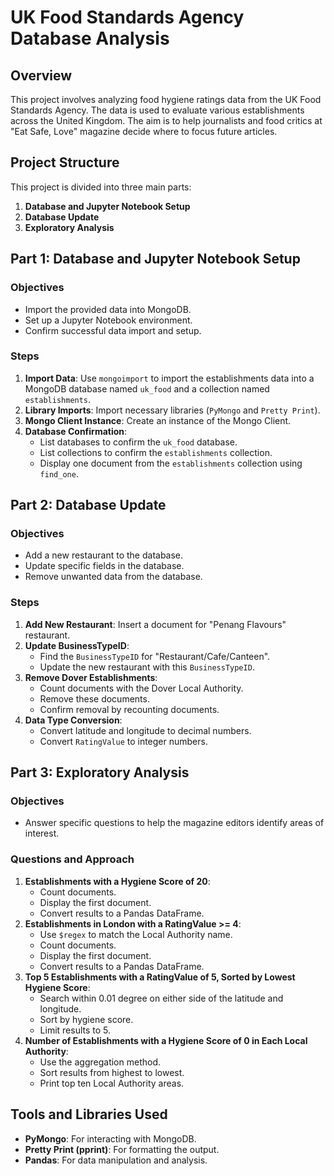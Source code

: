 # UK Food Standards Agency Database Analysis

## Overview

This project involves analyzing food hygiene ratings data from the UK Food Standards Agency. The data is used to evaluate various establishments across the United Kingdom. The aim is to help journalists and food critics at "Eat Safe, Love" magazine decide where to focus future articles.

## Project Structure

This project is divided into three main parts:

1. **Database and Jupyter Notebook Setup**
2. **Database Update**
3. **Exploratory Analysis**

## Part 1: Database and Jupyter Notebook Setup

### Objectives

- Import the provided data into MongoDB.
- Set up a Jupyter Notebook environment.
- Confirm successful data import and setup.

### Steps

1. **Import Data**: Use `mongoimport` to import the establishments data into a MongoDB database named `uk_food` and a collection named `establishments`.
2. **Library Imports**: Import necessary libraries (`PyMongo` and `Pretty Print`).
3. **Mongo Client Instance**: Create an instance of the Mongo Client.
4. **Database Confirmation**:
   - List databases to confirm the `uk_food` database.
   - List collections to confirm the `establishments` collection.
   - Display one document from the `establishments` collection using `find_one`.

## Part 2: Database Update

### Objectives

- Add a new restaurant to the database.
- Update specific fields in the database.
- Remove unwanted data from the database.

### Steps

1. **Add New Restaurant**: Insert a document for "Penang Flavours" restaurant.
2. **Update BusinessTypeID**:
   - Find the `BusinessTypeID` for "Restaurant/Cafe/Canteen".
   - Update the new restaurant with this `BusinessTypeID`.
3. **Remove Dover Establishments**:
   - Count documents with the Dover Local Authority.
   - Remove these documents.
   - Confirm removal by recounting documents.
4. **Data Type Conversion**:
   - Convert latitude and longitude to decimal numbers.
   - Convert `RatingValue` to integer numbers.

## Part 3: Exploratory Analysis

### Objectives

- Answer specific questions to help the magazine editors identify areas of interest.

### Questions and Approach

1. **Establishments with a Hygiene Score of 20**:
   - Count documents.
   - Display the first document.
   - Convert results to a Pandas DataFrame.
2. **Establishments in London with a RatingValue >= 4**:
   - Use `$regex` to match the Local Authority name.
   - Count documents.
   - Display the first document.
   - Convert results to a Pandas DataFrame.
3. **Top 5 Establishments with a RatingValue of 5, Sorted by Lowest Hygiene Score**:
   - Search within 0.01 degree on either side of the latitude and longitude.
   - Sort by hygiene score.
   - Limit results to 5.
4. **Number of Establishments with a Hygiene Score of 0 in Each Local Authority**:
   - Use the aggregation method.
   - Sort results from highest to lowest.
   - Print top ten Local Authority areas.

## Tools and Libraries Used

- **PyMongo**: For interacting with MongoDB.
- **Pretty Print (pprint)**: For formatting the output.
- **Pandas**: For data manipulation and analysis.
